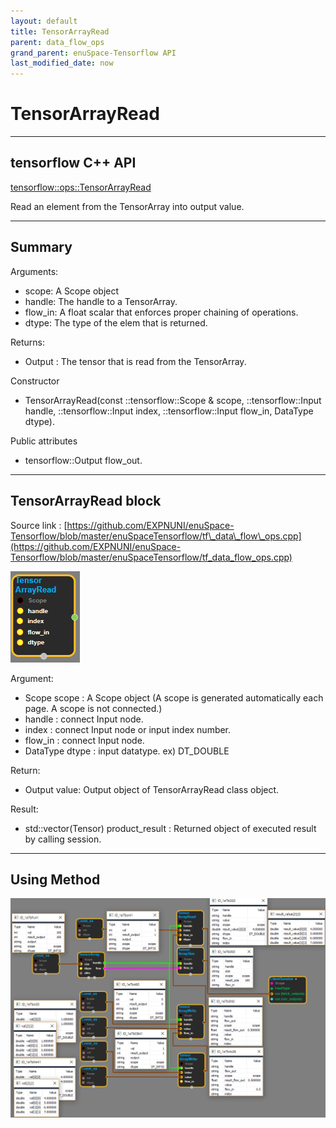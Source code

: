 ```yaml
--- 
layout: default 
title: TensorArrayRead 
parent: data_flow_ops 
grand_parent: enuSpace-Tensorflow API 
last_modified_date: now 
--- 
```


# TensorArrayRead

---

## tensorflow C++ API

[tensorflow::ops::TensorArrayRead](https://www.tensorflow.org/api_docs/cc/class/tensorflow/ops/tensor-array-read)

Read an element from the TensorArray into output value.

---

## Summary

Arguments:

* scope: A Scope object
* handle: The handle to a TensorArray.
* flow\_in: A float scalar that enforces proper chaining of operations.
* dtype: The type of the elem that is returned.

Returns:

* Output : The tensor that is read from the TensorArray.

Constructor

* TensorArrayRead\(const ::tensorflow::Scope & scope, ::tensorflow::Input handle, ::tensorflow::Input index, ::tensorflow::Input flow\_in, DataType dtype\).

Public attributes

* tensorflow::Output flow\_out.

---

## TensorArrayRead block

Source link : [https://github.com/EXPNUNI/enuSpace-Tensorflow/blob/master/enuSpaceTensorflow/tf\_data\_flow\_ops.cpp](https://github.com/EXPNUNI/enuSpace-Tensorflow/blob/master/enuSpaceTensorflow/tf_data_flow_ops.cpp)

![](./assets/dataflow_TensorArrayRead_Symbol.png)

Argument:

* Scope scope : A Scope object \(A scope is generated automatically each page. A scope is not connected.\)
* handle : connect Input node.
* index : connect Input node or input index number.
* flow\_in : connect Input node.
* DataType dtype : input datatype. ex\) DT\_DOUBLE

Return:

* Output value: Output object of TensorArrayRead class object.

Result:

* std::vector\(Tensor\) product\_result : Returned object of executed result by calling session.

---

## Using Method

![](./assets/dataflow_TensorArrayRead_Method.png)

